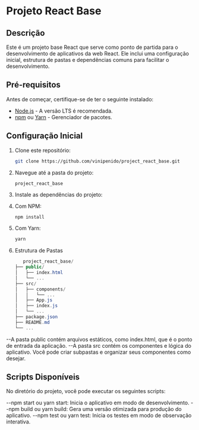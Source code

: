 # Projeto React Base

## Descrição

Este é um projeto base React que serve como ponto de partida para o desenvolvimento de aplicativos da web React. Ele inclui uma configuração inicial, estrutura de pastas e dependências comuns para facilitar o desenvolvimento.

## Pré-requisitos

Antes de começar, certifique-se de ter o seguinte instalado:

- [Node.js](https://nodejs.org/) - A versão LTS é recomendada.
- [npm](https://www.npmjs.com/) ou [Yarn](https://yarnpkg.com/) - Gerenciador de pacotes.

## Configuração Inicial

1. Clone este repositório:

   ```bash
   git clone https://github.com/vinipenido/project_react_base.git

2. Navegue até a pasta do projeto:

   ```cd 
   project_react_base

3. Instale as dependências do projeto:

4. Com NPM:
   ```bash
   npm install

5. Com Yarn:
   ```bash
   yarn

6. Estrutura de Pastas

   ```csharp
      project_react_base/
   ├── public/
   │   ├── index.html
   │   └── ...
   ├── src/
   │   ├── components/
   │   │   └── ...
   │   ├── App.js
   │   ├── index.js
   │   └── ...
   ├── package.json
   ├── README.md
   └── ...

--A pasta public contém arquivos estáticos, como index.html, que é o ponto de entrada da aplicação.
--A pasta src contém os componentes e lógica do aplicativo. Você pode criar subpastas e organizar seus componentes como desejar.

## Scripts Disponíveis

No diretório do projeto, você pode executar os seguintes scripts:

--npm start ou yarn start: Inicia o aplicativo em modo de desenvolvimento.
--npm build ou yarn build: Gera uma versão otimizada para produção do aplicativo.
--npm test ou yarn test: Inicia os testes em modo de observação interativa.





